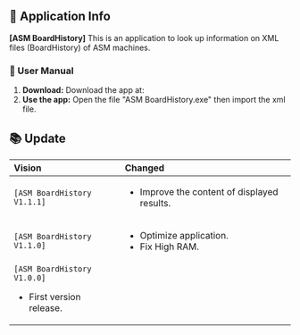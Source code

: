 
## 📱 Application Info

**[ASM BoardHistory]** This is an application to look up information on XML files (BoardHistory) of ASM machines.


### 🚀 User Manual

1.  **Download:** Download the app at: 
2.  **Use the app:** Open the file "ASM BoardHistory.exe" then import the xml file.

## 📚 Update

| Vision | Changed |
| :--- | :--- |
| `[ASM BoardHistory V1.1.1]` | <ul><li>Improve the content of displayed results.</li></ul> |
| `[ASM BoardHistory V1.1.0]` | <ul><li>Optimize application.</li><li>Fix High RAM.</li></ul> |
| `[ASM BoardHistory V1.0.0]` <ul><li>First version release.</li></ul> |